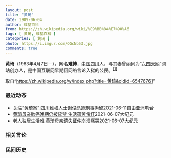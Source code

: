 ```yaml
---
layout: post
title: "黄琦"
date: 1989-06-04
author: 维基百科
from: https://zh.wikipedia.org/wiki/%E9%BB%84%E7%90%A6
tags: [ 黄琦, 维基百科 ]
categories: [ 黄琦 ]
photo: https://i.imgur.com/OGcNb53.jpg
comments: true
---
```

<div class="mw-parser-output">

<p><b>黄琦</b>（1963年4月7日<span class="useeditintro" title="Template:BLP editintro">－</span>），网名<b>难博</b>，<a href="/wiki/%E4%B8%AD%E8%8F%AF%E4%BA%BA%E6%B0%91%E5%85%B1%E5%92%8C%E5%9C%8B" class="mw-redirect" title="中華人民共和國">中国</a><a href="/wiki/%E5%9B%9B%E5%B7%9D" class="mw-redirect" title="四川">四川</a>人，与其妻曾丽同为“<a href="/wiki/%E5%85%AD%E5%9B%9B%E5%A4%A9%E7%BD%91" title="六四天网">六四天网</a>”网站创办人，是中国<a href="/wiki/%E4%BA%92%E8%81%94%E7%BD%91" title="互联网">互联网</a>早期因网络言论入狱的公民。<sup id="cite_ref-堅持普世價值_1-0" class="reference"><a href="#cite_note-堅持普世價值-1">[1]</a></sup>
</p>
</div><noscript><img src="//zh.wikipedia.org/wiki/Special:CentralAutoLogin/start?type=1x1" alt="" title="" width="1" height="1" style="border: none; position: absolute;"></noscript>
<div class="printfooter">取自“<a dir="ltr" href="https://zh.wikipedia.org/w/index.php?title=黄琦&amp;oldid=65476761">https://zh.wikipedia.org/w/index.php?title=黄琦&amp;oldid=65476761</a>”</div><div id="recent-news"><h3>最近动态</h3><ul><li><a href="https://nodebe4.github.io/waimei/2021-06-11/%E5%85%B3%E6%B3%A8-%E9%BB%84%E7%90%A6%E6%A1%88-%E5%9B%9B%E5%B7%9D%E7%BB%B4%E6%9D%83%E4%BA%BA%E5%A3%AB%E8%B0%A2%E4%BF%8A%E5%BD%AA%E9%81%AD%E5%88%91%E4%BA%8B%E6%8B%98%E7%95%99" title="关注“黄琦案” 四川维权人士谢俊彪遭刑事拘留—— 近日，四川成都维权人士谢俊彪遭警方刑事拘留。谢俊彪的妻子表示，公安带着搜查令进行抄家，抄走三张光盘和一部手机。此前，谢俊彪因关注当地弱势群体维权...">关注“黄琦案”   四川维权人士谢俊彪遭刑事拘留</a><time>2021-06-11</time><a class="tag">自由亚洲电台</a></li>
<li><a href="https://nodebe4.github.io/waimei/2021-06-07/%E9%BB%84%E7%90%A6%E6%AF%8D%E4%BA%B2%E8%82%BA%E7%99%8C%E6%99%9A%E6%9C%9F%E4%BB%8D%E8%A2%AB%E8%BD%AF%E7%A6%81-%E7%94%9F%E6%B4%BB%E5%AD%A4%E8%8B%A6%E4%BC%B6%E4%BB%83" title="黄琦母亲肺癌晚期仍被软禁 生活孤苦伶仃—— 【大纪元2021年06月07日讯】（大纪元记者李熙采访报导）六四天网创办人黄琦87岁的老母亲蒲文清，日前在当局监护人员的陪同下到医院看病，得知癌症已到...">黄琦母亲肺癌晚期仍被软禁 生活孤苦伶仃</a><time>2021-06-07</time><a class="tag">大纪元</a></li>
<li><a href="https://nodebe4.github.io/waimei/2021-06-07/%E8%80%81%E4%BA%BA%E7%8B%AC%E5%B1%85%E7%94%9F%E6%B4%BB%E9%9A%BE-%E9%BB%84%E7%90%A6%E6%AF%8D%E4%BA%B2%E9%81%97%E5%A4%B1%E8%AF%81%E4%BB%B6%E5%B4%A9%E6%BA%83%E7%97%9B%E5%93%AD" title="老人独居生活难 黄琦母亲遗失证件崩溃痛哭—— 【大纪元2021年06月07日讯】（大纪元记者李熙采访报导）六四天网创办人黄琦87岁的老母亲蒲文清，日前在当局监护人员的陪同下到医院看病，得知癌症已...">老人独居生活难 黄琦母亲遗失证件崩溃痛哭</a><time>2021-06-07</time><a class="tag">大纪元</a></li>
</ul></div><div id="open-opinion"><h3>相关言论</h3><ul></ul></div><div id="mjls-record"><h3>民间历史</h3><ul></ul></div>